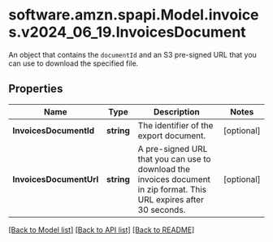 # software.amzn.spapi.Model.invoices.v2024_06_19.InvoicesDocument
An object that contains the `documentId` and an S3 pre-signed URL that you can use to download the specified file.

## Properties

Name | Type | Description | Notes
------------ | ------------- | ------------- | -------------
**InvoicesDocumentId** | **string** | The identifier of the export document. | [optional] 
**InvoicesDocumentUrl** | **string** | A pre-signed URL that you can use to download the invoices document in zip format. This URL expires after 30 seconds. | [optional] 

[[Back to Model list]](../README.md#documentation-for-models) [[Back to API list]](../README.md#documentation-for-api-endpoints) [[Back to README]](../README.md)

